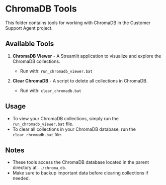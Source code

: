 # ChromaDB Tools

This folder contains tools for working with ChromaDB in the Customer Support Agent project.

## Available Tools

1. **ChromaDB Viewer** - A Streamlit application to visualize and explore the ChromaDB collections.
   - Run with: `run_chromadb_viewer.bat`

2. **Clear ChromaDB** - A script to delete all collections in ChromaDB.
   - Run with: `clear_chromadb.bat`

## Usage

- To view your ChromaDB collections, simply run the `run_chromadb_viewer.bat` file.
- To clear all collections in your ChromaDB database, run the `clear_chromadb.bat` file.

## Notes

- These tools access the ChromaDB database located in the parent directory at `../chroma_db`.
- Make sure to backup important data before clearing collections if needed.

